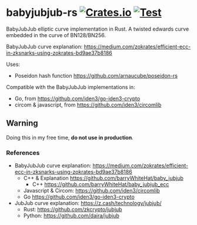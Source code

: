 # babyjubjub-rs [![Crates.io](https://img.shields.io/crates/v/babyjubjub-rs.svg)](https://crates.io/crates/babyjubjub-rs) [![Test](https://github.com/arnaucube/babyjubjub-rs/workflows/Test/badge.svg)](https://github.com/arnaucube/babyjubjub-rs/actions?query=workflow%3ATest)

BabyJubJub elliptic curve implementation in Rust. A twisted edwards curve embedded in the curve of BN128/BN256.

BabyJubJub curve explanation: https://medium.com/zokrates/efficient-ecc-in-zksnarks-using-zokrates-bd9ae37b8186

Uses:
- Poseidon hash function https://github.com/arnaucube/poseidon-rs

Compatible with the BabyJubJub implementations in:
- Go, from https://github.com/iden3/go-iden3-crypto
- circom & javascript, from https://github.com/iden3/circomlib

## Warning
Doing this in my free time, **do not use in production**.

### References
- BabyJubJub curve explanation: https://medium.com/zokrates/efficient-ecc-in-zksnarks-using-zokrates-bd9ae37b8186
	- C++ & Explanation https://github.com/barryWhiteHat/baby_jubjub
		- C++ https://github.com/barryWhiteHat/baby_jubjub_ecc
	- Javascript & Circom: https://github.com/iden3/circomlib
	- Go https://github.com/iden3/go-iden3-crypto
- JubJub curve explanation: https://z.cash/technology/jubjub/
	- Rust: https://github.com/zkcrypto/jubjub
	- Python: https://github.com/daira/jubjub
